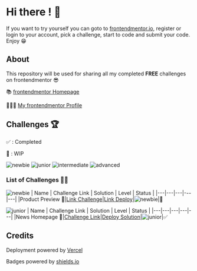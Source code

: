 # Hi there ! 👋

If you want to try yourself you can goto to [frontendmentor.io](https://www.frontendmentor.io), register or login to your account, pick a challenge, start to code and submit your code. Enjoy 😁

## About

This repository will be used for sharing all my completed **FREE** challenges on frontendmentor 😎

📚 [frontendmentor Homepage](https://www.frontendmentor.io)

👨🏻‍💻 [My frontendmentor Profile](https://www.frontendmentor.io/profile/mikhael7)

## Challenges 🏆

✅ : Completed

🔨 : WIP

![newbie](https://img.shields.io/badge/1-NEWBIE-cyan)
![junior](https://img.shields.io/badge/2-JUNIOR-green)
![intermediate](https://img.shields.io/badge/3-INTERMEDIATE-yellow)
![advanced](https://img.shields.io/badge/4-ADVANCED-orange)

### List of Challenges 🏃‍♂️

![newbie](https://img.shields.io/badge/1-NEWBIE-cyan)
| Name | Challenge Link | Solution | Level | Status |
|---|---|---|---|---|
|Product Preview 💄|[Link Challenge](https://www.frontendmentor.io/challenges/product-preview-card-component-GO7UmttRfa)|[Link Deploy](https://product-preview-card-component-main-black.vercel.app/)|![newbie](https://img.shields.io/badge/1-NEWBIE-cyan)|🔨

![junior](https://img.shields.io/badge/2-JUNIOR-green)
| Name | Challenge Link | Solution | Level | Status |
|---|---|---|---|---|
|News Homepage 📰|[Challenge Link](https://www.frontendmentor.io/challenges/news-homepage-H6SWTa1MFl)|[Deploy Solution](https://news-homepage-main-5knyu64fg-mikhael7.vercel.app)|![junior](https://img.shields.io/badge/2-JUNIOR-green)|✅

## Credits

Deployment powered by [Vercel](https://vercel.com/)

Badges powered by [shields.io](https://shields.io/)
